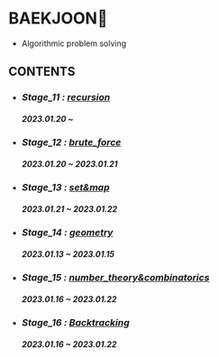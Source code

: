 # BAEKJOON💎
- Algorithmic problem solving
## CONTENTS

- ### *Stage_11 :* [*recursion*](https://github.com/ParkJiHwan22/BAEKJOON/tree/main/stage_11~20/recursion)
    ##### 2023.01.20 ~

- ### *Stage_12 :* [*brute_force*](https://github.com/ParkJiHwan22/BAEKJOON/tree/main/stage_11~20/brute_force)
    ##### 2023.01.20 ~ 2023.01.21

- ### *Stage_13 :* [*set&map*]()
    ##### 2023.01.21 ~ 2023.01.22

- ### *Stage_14 :* [*geometry*](https://github.com/ParkJiHwan22/BAEKJOON/tree/main/stage_11~20/geometry)
    ##### 2023.01.13 ~ 2023.01.15

- ### *Stage_15 :* [*number_theory&combinatorics*](https://github.com/ParkJiHwan22/BAEKJOON/tree/main/stage_11~20/number_theory%26combinatorics)
    ##### 2023.01.16 ~ 2023.01.22

- ### *Stage_16 :* [*Backtracking*](https://github.com/ParkJiHwan22/BAEKJOON/tree/main/stage_11~20/number_theory%26combinatorics)
    ##### 2023.01.16 ~ 2023.01.22